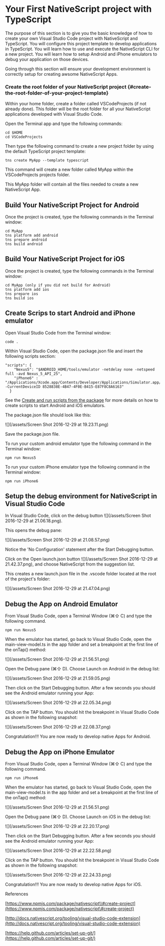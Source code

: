 # Your First NativeScript project with TypeScript

The purpose of this section is to give you the basic knowledge of how to create your own Visual Studio Code project with NativeScript and TypeScript. You will configure this project template to develop applications in TypeScript. You will learn how to use and execute the NativeScript CLI for a new project. You will learn how to setup Android and iPhone emulators to debug your application on those devices.

Going through this section will ensure your development environment is correctly setup for creating awsome NativeScript Apps.

### Create the root folder of your NativeScript project {#create-the-root-folder-of-your-project-template}

Within your home folder, create a folder called VSCodeProjects \(if not already done\). This folder will be the root folder for all your NativeScript applications developed with Visual Studio Code.

Open the Terminal app and type the following commands:

```
cd $HOME
cd VSCodeProjects
```

Then type the following command to create a new project folder by using the default TypeScript project template:

```
tns create MyApp --template typescript
```

This command will create a new folder called MyApp within the VSCodeProjects projects folder.

This MyApp folder will contain all the files needed to create a new NativeScript App.

## Build Your NativeScript Project for Android

Once the project is created, type the following commands in the Terminal window:

```
cd MyApp
tns platform add android
tns prepare android
tns build android
```

## Build Your NativeScript Project for iOS

Once the project is created, type the following commands in the Terminal window:

```
cd MyApp (only if you did not build for Android)
tns platform add ios
tns prepare ios
tns build ios
```

## Create Scrips to start Android and iPhone emulator

Open Visual Studio Code from the Terminal window:

```
code .
```

Within Visual Studio Code, open the package.json file and insert the following scripts section:

```
"scripts": {
    "Nexus5": "$ANDROID_HOME/tools/emulator -netdelay none -netspeed full -avd Nexus_5_API_25",
    "iPhone6" : "/Applications/Xcode.app/Contents/Developer/Applications/Simulator.app/Contents/MacOS/Simulator -CurrentDeviceID 8528838E-4B47-4F0E-B415-E87F8C8A6163"
  }
```

See the [Create and run scripts from the package](/create-and-run-scripts-from-the-package.md) for more details on how to create scripts to start Android and iOS emulators.

The package.json file should look like this:

![](/assets/Screen Shot 2016-12-29 at 19.23.11.png)

Save the package.json file.

To run your custom android emulator type the following command in the Terminal window:

```
npm run Nexus5
```

To run your custom iPhone emulator type the following command in the Terminal window:

```
npm run iPhone6
```

## Setup the debug environment for NativeScript in Visual Studio Code

In Visual Studio Code, click on the debug button ![](/assets/Screen Shot 2016-12-29 at 21.06.18.png).

This opens the debug pane:

![](/assets/Screen Shot 2016-12-29 at 21.08.57.png)

Notice the 'No Configuration' statement after the Start Debugging button.

Click on the Open launch.json button ![](/assets/Screen Shot 2016-12-29 at 21.42.37.png), and choose NativeScript from the suggestion list.

This creates a new launch.json file in the .vscode folder located at the root of the project's folder:

![](/assets/Screen Shot 2016-12-29 at 21.47.04.png)

## Debug the App on Android Emulator

From Visual Studio Code, open a Terminal Window \(⌘⇧ C\) and type the following command.

```
npm run Nexus5
```

When the emulator has started, go back to Visual Studio Code, open the main-view-model.ts in the app folder and set a breakpoint at the first line of the onTap\(\) method:

![](/assets/Screen Shot 2016-12-29 at 21.56.51.png)

Open the Debug pane \(⌘⇧ D\). Choose Launch on Android in the debug list:

![](/assets/Screen Shot 2016-12-29 at 21.59.05.png)

Then click on the Start Debugging button. After a few seconds you should see the Android emulator running your App:

![](/assets/Screen Shot 2016-12-29 at 22.05.34.png)

Click on the TAP button. You should hit the breakpoint in Visual Studio Code as shown in the following snapshot:

![](/assets/Screen Shot 2016-12-29 at 22.08.37.png)

Congratulation!!! You are now ready to develop native Apps for Android.

## Debug the App on iPhone Emulator

From Visual Studio Code, open a Terminal Window \(⌘⇧ C\) and type the following command.

```
npm run iPhone6
```

When the emulator has started, go back to Visual Studio Code, open the main-view-model.ts in the app folder and set a breakpoint at the first line of the onTap\(\) method:

![](/assets/Screen Shot 2016-12-29 at 21.56.51.png)

Open the Debug pane \(⌘⇧ D\). Choose Launch on iOS in the debug list:

![](/assets/Screen Shot 2016-12-29 at 22.20.17.png)

Then click on the Start Debugging button. After a few seconds you should see the Android emulator running your App:

![](/assets/Screen Shot 2016-12-29 at 22.22.58.png)

Click on the TAP button. You should hit the breakpoint in Visual Studio Code as shown in the following snapshot:

![](/assets/Screen Shot 2016-12-29 at 22.24.33.png)

Congratulation!!! You are now ready to develop native Apps for iOS.

References

[https://www.npmjs.com/package/nativescript\\#create-project](https://www.npmjs.com/package/nativescript\#create-project)

[http://docs.nativescript.org/tooling/visual-studio-code-extension](http://docs.nativescript.org/tooling/visual-studio-code-extension)

[https://help.github.com/articles/set-up-git/](https://help.github.com/articles/set-up-git/)


